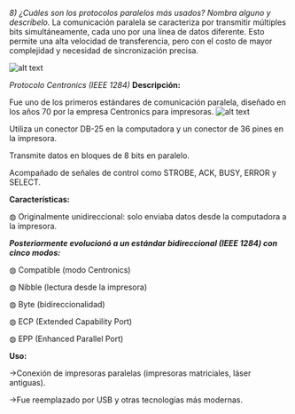 *8) ¿Cuáles son los protocolos paralelos más usados? Nombra alguno y descríbelo.*
La comunicación paralela se caracteriza por transmitir múltiples bits simultáneamente, cada uno por una línea de datos diferente. Esto permite una alta velocidad de transferencia, pero con el costo de mayor complejidad y necesidad de sincronización precisa.

![alt text](<protocolos paralelos destacados.png>)


*Protocolo Centronics (IEEE 1284)*
**Descripción:**

Fue uno de los primeros estándares de comunicación paralela, diseñado en los años 70 por la empresa Centronics para impresoras.
![alt text](<inrterfaz centronics.png>)

Utiliza un conector DB-25 en la computadora y un conector de 36 pines en la impresora.

Transmite datos en bloques de 8 bits en paralelo.

Acompañado de señales de control como STROBE, ACK, BUSY, ERROR y SELECT.

**Características:**

◍ Originalmente unidireccional: solo enviaba datos desde la computadora a la impresora.

***Posteriormente evolucionó a un estándar bidireccional (IEEE 1284) con cinco modos:***

◍ Compatible (modo Centronics)

◍ Nibble (lectura desde la impresora)

◍ Byte (bidireccionalidad)

◍ ECP (Extended Capability Port)

◍ EPP (Enhanced Parallel Port)

**Uso:**

->Conexión de impresoras paralelas (impresoras matriciales, láser antiguas).

->Fue reemplazado por USB y otras tecnologías más modernas.

